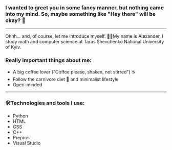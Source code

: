 ### I wanted to greet you in some fancy manner, but nothing came into my mind. So, maybe something like "Hey there" will be okay? :wave:
- - -
Ohhh... and, of course, let me introduce myself.
:student:My name is Alexander, I study math and computer science at Taras Shevchenko National University of Kyiv. 
### Really important things about me:
* A big coffee lover ("Coffee please, shaken, not stirred") :coffee:
* Follow the carnivore diet :cut_of_meat: and minimalist lifestyle
* Open-minded 
- - -
### :hammer_and_wrench:Technologies and tools I use:
* Python
* HTML
* CSS
* C++
* Prepros
* Visual Studio



